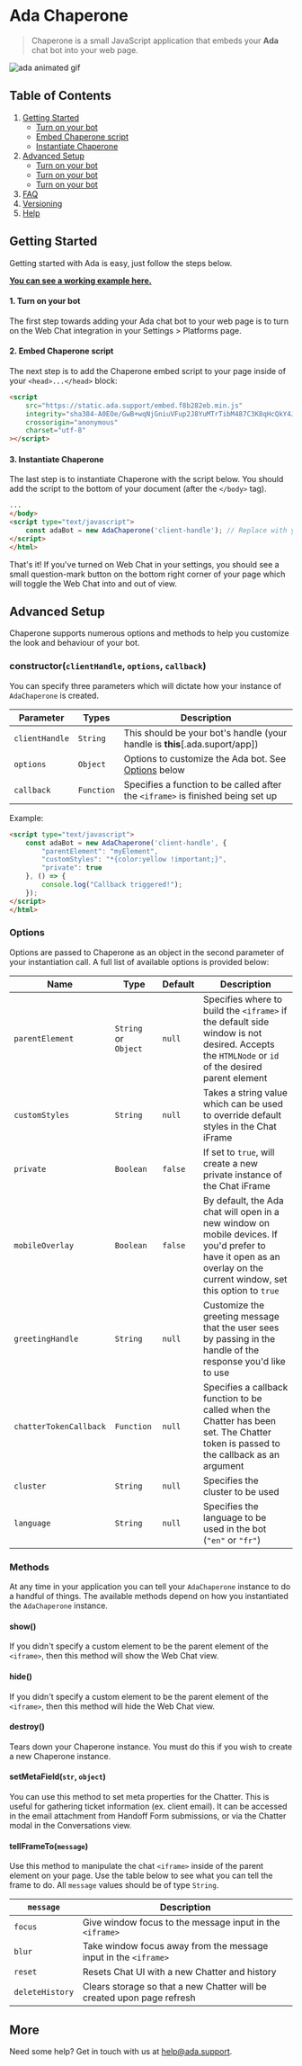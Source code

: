 # Ada Chaperone

> Chaperone is a small JavaScript application that embeds your **Ada** chat bot into your web page.

![ada animated gif](https://user-images.githubusercontent.com/4740147/47372740-5b5dca80-d6b8-11e8-87e7-1b76d48370d8.gif "Ada Animated Gif")

## Table of Contents
1. [Getting Started](#getting-started)
    - [Turn on your bot](#turn-on-your-bot)
    - [Embed Chaperone script](#embed-chaperone-script)
    - [Instantiate Chaperone](#instantiate-chaperone)
2. [Advanced Setup](#advanced-setup)
    - [Turn on your bot](#turn-on-your-bot)
    - [Turn on your bot](#turn-on-your-bot)
    - [Turn on your bot](#turn-on-your-bot)
3. [FAQ](#faq)
4. [Versioning](#versioning)
5. [Help](#help)

## Getting Started
Getting started with Ada is easy, just follow the steps below. 

[**You can see a working example here.**](https://jsfiddle.net/c8m8u2y4/175/)

#### 1. Turn on your bot
The first step towards adding your Ada chat bot to your web page is to turn on the Web Chat integration in your Settings > Platforms page.

#### 2. Embed Chaperone script
The next step is to add the Chaperone embed script to your page inside of your `<head>...</head>` block:

```html
<script
    src="https://static.ada.support/embed.f8b282eb.min.js"
    integrity="sha384-A0EOe/GwB+wqNjGniuVFup2J8YuMTrTibM487C3K8qHcQkY4J5Ib2PcV9MIXbnxl"
    crossorigin="anonymous"
    charset="utf-8"
></script>
```

#### 3. Instantiate Chaperone
The last step is to instantiate Chaperone with the script below. You should add the script to the bottom of your document (after the `</body>` tag).

```html
...
</body>
<script type="text/javascript">
    const adaBot = new AdaChaperone('client-handle'); // Replace with your bot handle
</script>
</html>
```

That's it! If you've turned on Web Chat in your settings, you should see a small question-mark button on the bottom right corner of your page which will toggle the Web Chat into and out of view.

## Advanced Setup
Chaperone supports numerous options and methods to help you customize the look and behaviour of your bot.

### constructor(`clientHandle`, `options`, `callback`)
You can specify three parameters which will dictate how your instance of `AdaChaperone` is created.

Parameter | Types | Description
--- | --- | ---
`clientHandle` | `String` | This should be your bot's handle (your handle is **this**[.ada.suport/app])
`options` | `Object` | Options to customize the Ada bot. See [Options](#options) below
`callback` | `Function` | Specifies a function to be called after the `<iframe>` is finished being set up

Example:
```html
<script type="text/javascript">
    const adaBot = new AdaChaperone('client-handle', {
        "parentElement": "myElement",
        "customStyles": "*{color:yellow !important;}",
        "private": true
    }, () => {
        console.log("Callback triggered!");
    });
</script>
</html>
```

### Options
Options are passed to Chaperone as an object in the second parameter of your instantiation call. A full list of available options is provided below:

Name  | Type | Default | Description
--- | --- | --- | ---
`parentElement` | `String` or `Object` | `null` | Specifies where to build the `<iframe>` if the default side window is not desired. Accepts the `HTMLNode` or `id` of the desired parent element
`customStyles` | `String` | `null` | Takes a string value which can be used to override default styles in the Chat iFrame
`private` | `Boolean` | `false` | If set to `true`, will create a new private instance of the Chat iFrame
`mobileOverlay` | `Boolean` | `false` | By default, the Ada chat will open in a new window on mobile devices. If you'd prefer to have it open as an overlay on the current window, set this option to `true`
`greetingHandle` | `String` | `null` | Customize the greeting message that the user sees by passing in the handle of the response you'd like to use
`chatterTokenCallback` | `Function` | `null` | Specifies a callback function to be called when the Chatter has been set. The Chatter token is passed to the callback as an argument
`cluster` | `String` | `null` | Specifies the cluster to be used
`language` | `String` | `null` | Specifies the language to be used in the bot (`"en"` or `"fr"`)


### Methods
At any time in your application you can tell your `AdaChaperone` instance to do a handful of things. The available methods depend on how you instantiated the `AdaChaperone` instance.

#### show()
If you didn't specify a custom element to be the parent element of the `<iframe>`, then this method will show the Web Chat view.

#### hide()
If you didn't specify a custom element to be the parent element of the `<iframe>`, then this method will hide the Web Chat view.

#### destroy()
Tears down your Chaperone instance. You must do this if you wish to create a new Chaperone instance.

#### setMetaField(`str`, `object`)
You can use this method to set meta properties for the Chatter. This is useful for gathering ticket information (ex. client email). It can be accessed in the email attachment from Handoff Form submissions, or via the Chatter modal in the Conversations view.

#### tellFrameTo(`message`)
Use this method to manipulate the chat `<iframe>` inside of the parent element on your page. Use the table below to see what you can tell the frame to do. All `message` values should be of type `String`.

`message` | Description
--- | ---
`focus` | Give window focus to the message input in the `<iframe>`
`blur` | Take window focus away from the message input in the `<iframe>`
`reset` | Resets Chat UI with a new Chatter and history
`deleteHistory` | Clears storage so that a new Chatter will be created upon page refresh


## More
Need some help? Get in touch with us at [help@ada.support](mailto:help@ada.support).

